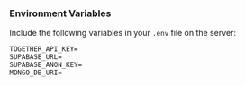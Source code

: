 ### Environment Variables

Include the following variables in your `.env` file on the server:

```env
TOGETHER_API_KEY=
SUPABASE_URL=
SUPABASE_ANON_KEY=
MONGO_DB_URI=
```
